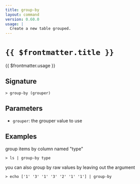 ```yaml
---
title: group-by
layout: command
version: 0.60.0
usage: |
  Create a new table grouped.
---
```


# `{{ $frontmatter.title }}`

<div style='white-space: pre-wrap;'>{{ $frontmatter.usage }}</div>

## Signature

`> group-by (grouper)`

## Parameters

- `grouper`: the grouper value to use

## Examples

group items by column named "type"

```shell
> ls | group-by type
```

you can also group by raw values by leaving out the argument

```shell
> echo ['1' '3' '1' '3' '2' '1' '1'] | group-by
```
